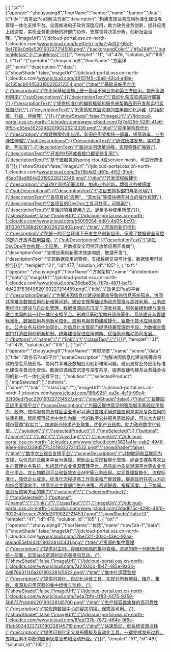 [
	{
		"txt":"{\"operator\":\"zhouyuqing8\",\"floorName\":\"banner\",\"name\":\"banner\",\"data\":[{\"title\":\"政务云PaaS解决方案\",\"description\":\"构建支撑业务应用标准化建设与管理一体化支撑平台。全面推进电子政务深度应用，助力政务业务创新，提升应用上线速度，实现业务更流畅的跨部门协作，支撑领导决策分析，创新社会治理。\",\"imageUrl\":\"//jdcloud-portal.oss.cn-north-1.jcloudcs.com/www.jcloud.com/fcef0c57-b9a7-4d32-98c1-8ef769a0d6e520190227214508.png\",\"backgroundColor\":\"#1a284f\",\"buttonMetas\":[],\"tagMetas\":[]}]}",
		"templet":"11",
		"id":476,
		"solution_id":"105"
	},
	{
		"txt":"{\"operator\":\"zhouyuqing8\",\"floorName\":\"方案详述\",\"name\":\"description-1\",\"data\":[{\"showShade\":false,\"imageUrl\":\"//jdcloud-portal.oss.cn-north-1.jcloudcs.com/www.jcloud.com/d8151f45-c8a8-42cd-ad8e-6c165acb044520190226212314.png\",\"title\":\"基础设施平台化\",\"description\":\"在不同基础设施上统一管理不同业务和第三方应用，提升资源利用率\",\"subDescriptions\":[{\"descriptionText\":\"自动化获取资源进行部署\"},{\"descriptionText\":\"提供标准化的编程框架和服务来帮助应用开发和运行实现自动化\"},{\"descriptionText\":\"无需感知底层资源的应用自动化运维（包括配置、升级、伸缩等）\"}]},{\"showShade\":false,\"imageUrl\":\"//jdcloud-portal.oss.cn-north-1.jcloudcs.com/www.jcloud.com/7d7e4255-528f-41e6-8f5c-c55ea352324820190226212339.png\",\"title\":\"应用架构现代化\",\"description\":\"构建微服务化应用，新旧应用架构统一部署，提高效率，业务弹性伸缩\",\"subDescriptions\":[{\"descriptionText\":\"通过灰度发布，实时更新，热生效\"},{\"descriptionText\":\"面对访问流量洪峰，实现弹性扩缩容\"},{\"descriptionText\":\"开发的代码或者接口都支持复用\"},{\"descriptionText\":\"基于微服务的spring cloud或service mesh，可进行跨语言\"}]},{\"showShade\":false,\"imageUrl\":\"//jdcloud-portal.oss.cn-north-1.jcloudcs.com/www.jcloud.com/3b78b4d2-d91b-4f52-9fe4-45ab79ad964d20190226212346.png\",\"title\":\"开发流程敏捷化\",\"description\":\"自动化测试部署流程，加速业务创新，增强业务敏感度\",\"subDescriptions\":[{\"descriptionText\":\"项目支持多部门与多环境\"},{\"descriptionText\":\"各项目的“应用”、“流水线”等模块拥有对立的操作权限\"},{\"descriptionText\":\"各项目的DevOps工具可共享，可隔离\"},{\"descriptionText\":\"灵活的项目使用方式，满足多种使用场景\"}]},{\"showShade\":false,\"imageUrl\":\"//jdcloud-portal.oss.cn-north-1.jcloudcs.com/www.jcloud.com/b5005054-dd01-4d05-bc93-81130675388d20190226212403.png\",\"title\":\"开放创新可控化\",\"description\":\"在统一的平台环境下开发生产创新应用，保障了数据安全可控的定向开放与应用监控。\",\"subDescriptions\":[{\"descriptionText\":\"通过DevOps平台构建一个应用， 将数据安全可控开放给应用开发商\"},{\"descriptionText\":\"支撑应用创新需求快速响应、敏捷开发\"},{\"descriptionText\":\"实现数据应用的管控，支撑数据交易可计量，数据使用可监控\"}]}]}",
		"templet":"21",
		"id":477,
		"solution_id":"105"
	},
	{
		"txt":"{\"operator\":\"zhouyuqing8\",\"floorName\":\"方案架构\",\"name\":\"architecture-1\",\"data\":[{\"imageUrl\":\"//jdcloud-portal.oss.cn-north-1.jcloudcs.com/www.jcloud.com/36dbe83c-7b7e-487f-bcf3-4d429763649620190227214459.png\",\"title\":\"政务云PaaS平台\",\"descriptionDetail\":\"为解决因信息化建设统筹难导致的信息系统孤岛、协同共享难及数据应用创新难等问题。建设支撑基础设施动态管理与高效利用，业务应用标准化建设与自动化管理，数据资源动态沉淀与深度共享，服务敏捷构建与业务融合协同的新一代一体化支撑平台。形成IT基础架构升级统筹化、系统建设与管理标准化、数据应用与创新可控化、应用与服务构建敏捷化、智能化技术应用服务化、公共业务与组件协同化。为信息化主管部门提供统筹管理新手段，为数据主管部门打造应用创新新机制。统筹建设促进应用创新、优强助弱推动协同发展。\",\"buttons\":{\"name\":\"\",\"link\":\"\",\"classTag\":\"\"}}]}",
		"templet":"31",
		"id":478,
		"solution_id":"105"
	},
	{
		"txt":"{\"operator\":\"zhouyuqing8\",\"floorName\":\"典型场景\",\"name\":\"scene\",\"data\":[{\"title\":\"政务云PaaS平台\",\"sceneDescription\":\"为解决因信息化建设统筹难导致的信息系统孤岛、协同共享难及数据应用创新难等问题。建设支撑业务应用标准化建设与自动化管理，数据资源动态沉淀与深度共享，服务敏捷构建与业务融合协同的新一代一体化支撑平台。\",\"solution\":\"\",\"selectedProduct\":[],\"tmpSelected\":[],\"buttons\":{\"name\":\"\",\"link\":\"\",\"classTag\":\"\"},\"imageUrl\":\"//jdcloud-portal.oss.cn-north-1.jcloudcs.com/www.jcloud.com/18fb9251-ea3e-4c15-99c4-32f06ed75ec220190227214527.png\",\"showShade\":false},{\"title\":\"智能园区应用支撑平台\",\"sceneDescription\":\"为园区提供常见的智能城市基础应用能力，政府、软件服务商及辖区企业也可以通过直接采用这些应用来实现复杂应用的快速构建。智能城市技术中台作为新一代的数字公共服务基础设施，可以大大提升城市营商“软实力”，加速新兴技术产业聚集，优化产业结构，助力政府数字化转型。\",\"solution\":\"\",\"selectedProduct\":[],\"tmpSelected\":[],\"buttons\":{\"name\":\"\",\"link\":\"\",\"classTag\":\"\"},\"imageUrl\":\"//jdcloud-portal.oss.cn-north-1.jcloudcs.com/www.jcloud.com/3621a4fe-cab2-4948-98ee-89c0338d577c20190227214532.png\",\"showShade\":false},{\"title\":\"数字农业综合支撑平台\",\"sceneDescription\":\"以物联网和互联网为支撑，以优质的云服务平台为保障，帮助企业实现智能化管理。综合支撑各类农业生产管理业务系统，包括现代农业资源管理平台、品质能也质量溯源平台等农业信息化平台、农业物联网平台和智慧农业APP等业务应用。实现管理智能化，流程标准化，降低企业成本，标准化流程提高工作效率和产能效能。提高政府在农业方向的综合管理水平，提高农业主管部门生产决策、资源配置、指挥调度、上下协同、信息反馈等方面的能力\",\"solution\":\"\",\"selectedProduct\":[],\"tmpSelected\":[],\"buttons\":{\"name\":\"\",\"link\":\"\",\"classTag\":\"\"},\"imageUrl\":\"//jdcloud-portal.oss.cn-north-1.jcloudcs.com/www.jcloud.com/2dad615c-428c-46f6-9022-47eeacc7550d20190227214537.png\",\"showShade\":false}]}",
		"templet":"41",
		"id":479,
		"solution_id":"105"
	},
	{
		"txt":"{\"operator\":\"zhouyuqing8\",\"floorName\":\"优势\",\"name\":\"newTab-1\",\"data\":[{\"showShade\":false,\"imageUrl\":\"//jdcloud-portal.oss.cn-north-1.jcloudcs.com/www.jcloud.com/12be7311-00ac-43ec-92aa-60dad55efa1d20190228145431.png\",\"title\":\"资源的集中管理\",\"description\":\"提供对主机、存储和网络的集中管理，资源的统一分配及应用统一部署，实现IaaS资源的动态替换和互动。\"},{\"showShade\":false,\"imageUrl\":\"//jdcloud-portal.oss.cn-north-1.jcloudcs.com/www.jcloud.com/7a210300-1b47-485e-9a04-2d876631140a20190228145622.png\",\"title\":\"集中化运营监控\",\"description\":\"提供可视化、自动化运维工具，实现对所有项目、租户、集群、资源和应用容器的集中运维与监控。\"},{\"showShade\":false,\"imageUrl\":\"//jdcloud-portal.oss.cn-north-1.jcloudcs.com/www.jcloud.com/1a4a7bfb-4f83-4475-9258-5b8737fcbb9020190228145700.png\",\"title\":\"生产级容器集群的高可靠性\",\"description\":\"实现跨数据中心的容灾切换，保障高可用。\"},{\"showShade\":false,\"imageUrl\":\"//jdcloud-portal.oss.cn-north-1.jcloudcs.com/www.jcloud.com/8fea737b-7872-464e-9f6e-91db5934322720190228145719.png\",\"title\":\"快速启动、低系统资源消耗\",\"description\":\"提供可视化定义发布模板及自动化工具，一键完成发布过程，支持业务不中断的应用灰度发布和滚动升级。\"}]}",
		"templet":"51",
		"id":497,
		"solution_id":"105"
	}
]